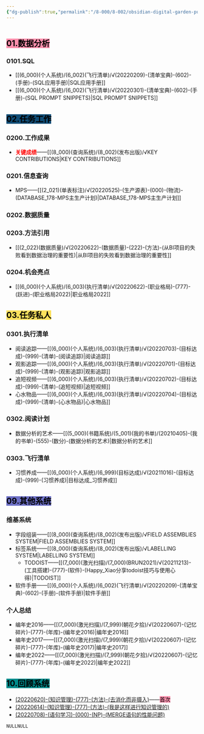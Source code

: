 ```yaml
---
{"dg-publish":true,"permalink":"/8-000/8-002/obsidian-digital-garden-publish/","tags":"gardenEntry","dgHomeLink":true,"dgPassFrontmatter":false}
---
```



```toc
```

## <mark style="background: #FF5582A6;">01.数据分析</mark>
### 0101.SQL
+ [[(6_000)(个人系统)/(6_002)(飞行清单)/√(20220209)-(清单宝典)-(602)-(手册)-(SQL应用手册)|SQL应用手册]]
+ [[(6_000)(个人系统)/(6_002)(飞行清单)/√(20220301)-(清单宝典)-(602)-(手册)-(SQL PROMPT SNIPPETS)|SQL PROMPT SNIPPETS]]

## <mark style="background: #0F4C75;">02.任务工作</mark>
### 0200.工作成果
+ <strong><font color=#FF0000>关键成绩</font></strong>——[[(8_000)(查询系统)/(8_002)(发布出版)/√KEY CONTRIBUTIONS|KEY CONTRIBUTIONS]]

### 0201.信息查询
+ MPS——[[(2_021)(单表标注)/√(20220525)-(生产源表)-(000)-(物流)-(DATABASE_178-MPS主生产计划)|DATABASE_178-MPS主生产计划]]

### 0202.数据质量

### 0203.方法引用
+ [[(2_022)(数据质量)/√(20220622)-(数据质量)-(222)-(方法)-(从BI项目的失败看到数据治理的重要性)|从BI项目的失败看到数据治理的重要性]]

### 0204.机会亮点
+ [[(6_000)(个人系统)/(6_003)(执行清单)/√(20220622)-(职业格局)-(777)-(跃进)-(职业格局2022)|职业格局2022]]

## <mark style="background: #FCD307A6;">03.任务私人</mark>
### 0301.执行清单
+ 阅读追踪——[[(6_000)(个人系统)/(6_003)(执行清单)/√(20220703)-(目标达成)-(999)-(清单)-(阅读追踪)|阅读追踪]]
+ 观影追踪——[[(6_000)(个人系统)/(6_003)(执行清单)/√(20220701)-(目标达成)-(999)-(清单)-(观影追踪)|观影追踪]]
+ 追短视频——[[(6_000)(个人系统)/(6_003)(执行清单)/√(20220702)-(目标达成)-(999)-(清单)-(追短视频)|追短视频]]
+ 心水物品——[[(6_000)(个人系统)/(6_003)(执行清单)/√(20220704)-(目标达成)-(999)-(清单)-(心水物品)|心水物品]]

### 0302.阅读计划
+ 数据分析的艺术——[[(5_000)(书籍系统)/(5_001)(我的书单)/(20210405)-(我的书单)-(555)-(数分)-(数据分析的艺术)|数据分析的艺术]]

### 0303.飞行清单
+ 习惯养成——[[(6_000)(个人系统)/(6_999)(目标达成)/√(20211016)-(目标达成)-(999)-(习惯养成)|目标达成_习惯养成]]

## <mark style="background: #6D70C6;">09.其他系统</mark>
### 维基系统
+ 字段组装——[[(8_000)(查询系统)/(8_002)(发布出版)/√FIELD ASSEMBLIES SYSTEM|FIELD ASSEMBLIES SYSTEM]]
+ 标签系统——[[(8_000)(查询系统)/(8_002)(发布出版)/√LABELLING SYSTEM|LABELLING SYSTEM]]
    + TODOIST——[[(7_000)(激光扫描)/(7_000)(BRUN2021)/√(20211213)-(工具搭建)-(777)-(软件)-(Happy_Xiao分享todoist技巧与使用心得)|TODOIST]]
+ 软件手册——[[(6_000)(个人系统)/(6_002)(飞行清单)/√(20220209)-(清单宝典)-(602)-(手册)-(软件手册)|软件手册]]

### 个人总结
+ 编年史2016——[[(7_000)(激光扫描)/(7_999)(朝花夕拾)/√(20220607)-(记忆碎片)-(777)-(年库)-(编年史2016)|编年史2016]]
+ 编年史2017——[[(7_000)(激光扫描)/(7_999)(朝花夕拾)/√(20220607)-(记忆碎片)-(777)-(年库)-(编年史2017)|编年史2017]]
+ 编年史2022——[[(7_000)(激光扫描)/(7_999)(朝花夕拾)/√(20220607)-(记忆碎片)-(777)-(年库)-(编年史2022)|编年史2022]]

## <mark style="background: #008B8B;">10.回顾系统</mark>
+ [(20220620)-(知识管理)-(777)-(方法)-(去消化而非摄入)](https://obsius.site/0r6n4s362t3s2b5x103e)——<mark style="background: #FF5582A6;">首次</mark>
+ [(20220614)-(知识管理)-(777)-(方法)-(我是这样进行知识管理的)](https://obsius.site/222o5h3m6b715g664a5b)
+ [(20220708)-(语句学习)-(000)-(NP)-(MERGE语句的性能问题)](https://obsius.site/3g4q6u4a245s3o6o3511)


















```SQL
NULLNULL
```